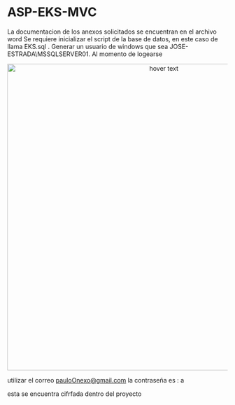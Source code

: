 # ASP-EKS-MVC
La documentacion de los anexos solicitados se encuentran en el archivo word
Se requiere inicializar el script de la base de datos, en este caso de llama EKS.sql
. Generar un usuario de windows que sea JOSE-ESTRADA\MSSQLSERVER01.
Al momento de logearse 
<p align="center">
  <img src="https://user-images.githubusercontent.com/112831254/195736070-53aba4a7-b9ad-4a3f-bbf1-ca9c6024ff9b.png" width="700" title="hover text">

</p>


utilizar el correo pauloOnexo@gmail.com
la contraseña es : a

esta se encuentra cifrfada dentro del proyecto
